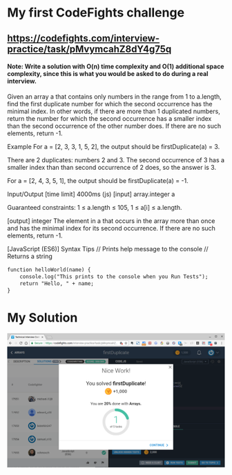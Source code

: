# My first CodeFights challenge

## https://codefights.com/interview-practice/task/pMvymcahZ8dY4g75q

#### Note: Write a solution with O(n) time complexity and O(1) additional space complexity, since this is what you would be asked to do during a real interview.

Given an array a that contains only numbers in the range from 1 to a.length, find the first duplicate number for which the second occurrence has the minimal index. In other words, if there are more than 1 duplicated numbers, return the number for which the second occurrence has a smaller index than the second occurrence of the other number does. If there are no such elements, return -1.

Example
For a = [2, 3, 3, 1, 5, 2], the output should be
firstDuplicate(a) = 3.

There are 2 duplicates: numbers 2 and 3. The second occurrence of 3 has a smaller index than than second occurrence of 2 does, so the answer is 3.

For a = [2, 4, 3, 5, 1], the output should be
firstDuplicate(a) = -1.

Input/Output
[time limit] 4000ms (js)
[input] array.integer a

Guaranteed constraints:
1 ≤ a.length ≤ 105,
1 ≤ a[i] ≤ a.length.

[output] integer
The element in a that occurs in the array more than once and has the minimal index for its second occurrence. If there are no such elements, return -1.

[JavaScript (ES6)] Syntax Tips
// Prints help message to the console
// Returns a string

    function helloWorld(name) {
        console.log("This prints to the console when you Run Tests");
        return "Hello, " + name;
    }

# My Solution
![Find the first duplicate number in an array](My_First_CodeFight_Challenge_Solved.png "Find the first duplicate number in an array")